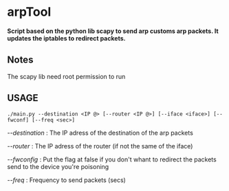 # arpTool

**Script based on the python lib scapy to send arp customs arp packets. It updates the iptables to redirect packets.**

## Notes

The scapy lib need root permission to run

## USAGE

`./main.py --destination <IP @> [--router <IP @>] [--iface <iface>] [--fwconf] [--freq <sec>]`

*--destination* : The IP adress of the destination of the arp packets

*--router* : The IP adress of the router (if not the same of the iface)

*--fwconfig* : Put the flag at false if you don't whant to redirect the packets send to the device you're poisoning

*--freq* : Frequency to send packets (secs)

